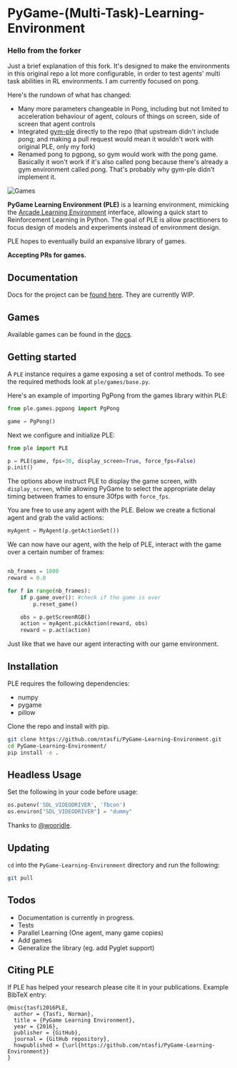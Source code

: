 # PyGame-(Multi-Task)-Learning-Environment

### Hello from the forker
Just a brief explanation of this fork. It's designed to make the environments in this original repo a lot more configurable, in order to test agents' multi task abilities in RL environments. I am currently focused on pong.

Here's the rundown of what has changed:

- Many more parameters changeable in Pong, including but not limited to acceleration behaviour of agent, colours of things on screen, side of screen that agent controls
- Integrated [gym-ple](https://github.com/lusob/gym-ple) directly to the repo (that upstream didn't include pong; and making a pull request would mean it wouldn't work with original PLE, only my fork)
- Renamed pong to pgpong, so gym would work with the pong game. Basically it won't work if it's also called pong because there's already a gym environment called pong. That's probably why gym-ple didn't implement it.

![Games](ple_games.jpg?raw=True "Games!")

**PyGame Learning Environment (PLE)** is a learning environment, mimicking the [Arcade Learning Environment](https://github.com/mgbellemare/Arcade-Learning-Environment) interface, allowing a quick start to Reinforcement Learning in Python. The goal of PLE is allow practitioners to focus design of models and experiments instead of environment design.

PLE hopes to eventually build an expansive library of games.

**Accepting PRs for games.**

## Documentation

Docs for the project can be [found here](http://pygame-learning-environment.readthedocs.org/). They are currently WIP.

## Games

Available games can be found in the [docs](http://pygame-learning-environment.readthedocs.org/en/latest/user/games.html).

## Getting started

A `PLE` instance requires a game exposing a set of control methods. To see the required methods look at `ple/games/base.py`. 

Here's an example of importing PgPong from the games library within PLE:

```python
from ple.games.pgpong import PgPong

game = PgPong()
```

Next we configure and initialize PLE:

```python
from ple import PLE

p = PLE(game, fps=30, display_screen=True, force_fps=False)
p.init()
```

The options above instruct PLE to display the game screen, with `display_screen`, while allowing PyGame to select the appropriate delay timing between frames to ensure 30fps with `force_fps`.

You are free to use any agent with the PLE. Below we create a fictional agent and grab the valid actions:

```python
myAgent = MyAgent(p.getActionSet())
```

We can now have our agent, with the help of PLE, interact with the game over a certain number of frames:

```python

nb_frames = 1000
reward = 0.0

for f in range(nb_frames):
	if p.game_over(): #check if the game is over
		p.reset_game()

	obs = p.getScreenRGB()
	action = myAgent.pickAction(reward, obs)
	reward = p.act(action)

```

Just like that we have our agent interacting with our game environment.

## Installation

PLE requires the following dependencies:
* numpy
* pygame
* pillow

Clone the repo and install with pip.

```bash
git clone https://github.com/ntasfi/PyGame-Learning-Environment.git
cd PyGame-Learning-Environment/
pip install -e .
``` 

## Headless Usage

Set the following in your code before usage:
```python
os.putenv('SDL_VIDEODRIVER', 'fbcon')
os.environ["SDL_VIDEODRIVER"] = "dummy"
```

Thanks to [@wooridle](https://github.com/ntasfi/PyGame-Learning-Environment/issues/26#issuecomment-289517054).

## Updating

`cd` into the `PyGame-Learning-Environment` directory and run the following:

```bash
git pull
```

## Todos
 * Documentation is currently in progress.
 * Tests
 * Parallel Learning (One agent, many game copies)
 * Add games
 * Generalize the library (eg. add Pyglet support)


## Citing PLE

If PLE has helped your research please cite it in your publications. Example BibTeX entry:

```
@misc{tasfi2016PLE,
  author = {Tasfi, Norman},
  title = {PyGame Learning Environment},
  year = {2016},
  publisher = {GitHub},
  journal = {GitHub repository},
  howpublished = {\url{https://github.com/ntasfi/PyGame-Learning-Environment}}
}
```
